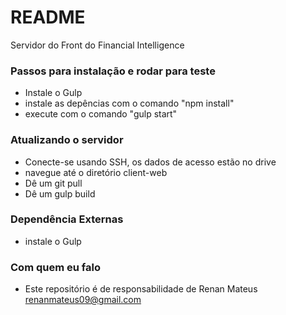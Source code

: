 # README #

Servidor do Front do Financial Intelligence

### Passos para instalação e rodar para teste ###

* Instale o Gulp
* instale as depências com o comando "npm install"
* execute com o comando "gulp start"

### Atualizando o servidor ###

* Conecte-se usando SSH, os dados de acesso estão no drive
* navegue até o diretório client-web
* Dê um git pull
* Dê um gulp build


### Dependência Externas ###

* instale o Gulp

### Com quem eu falo ###

* Este repositório é de responsabilidade de Renan Mateus <renanmateus09@gmail.com>
